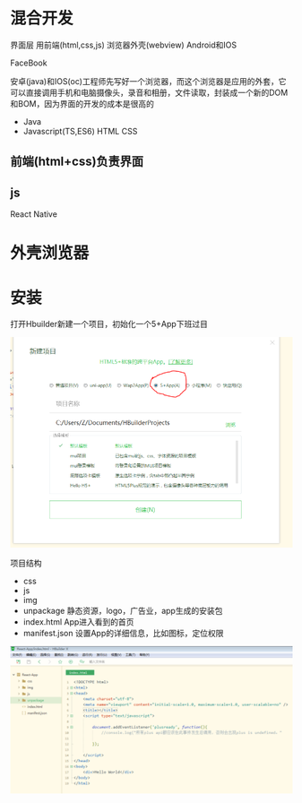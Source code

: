 # 混合开发

界面层 用前端(html,css,js)
浏览器外壳(webview) Android和IOS

FaceBook

安卓(java)和IOS(oc)工程师先写好一个浏览器，而这个浏览器是应用的外套，它可以直接调用手机和电脑摄像头，录音和相册，文件读取，封装成一个新的DOM和BOM，因为界面的开发的成本是很高的

- Java
- Javascript(TS,ES6) HTML CSS

前端(html+css)负责界面
-
js
-


React Native

# 外壳浏览器

# 安装

打开Hbuilder新建一个项目，初始化一个5+App下班过目

<img src="2.PNG" />

项目结构
- css
- js
- img
- unpackage 静态资源，logo，广告业，app生成的安装包
- index.html App进入看到的首页
- manifest.json 设置App的详细信息，比如图标，定位权限

<img src="1.PNG" />
